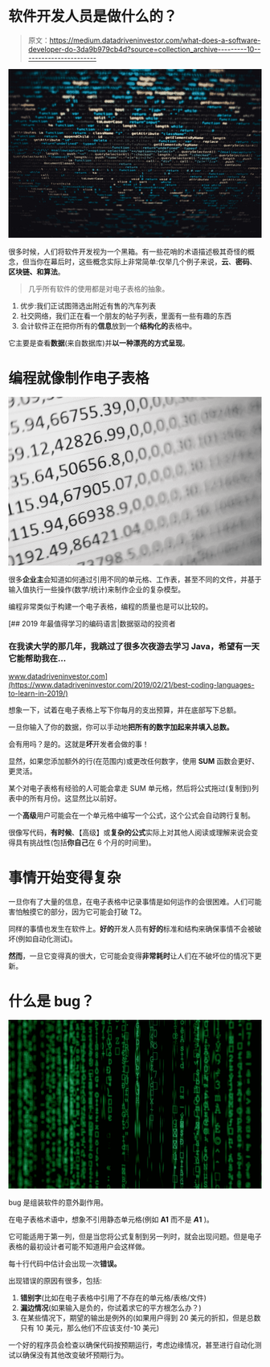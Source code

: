 # 软件开发人员是做什么的？

> 原文：<https://medium.datadriveninvestor.com/what-does-a-software-developer-do-3da9b979cb4d?source=collection_archive---------10----------------------->

![](img/3d487f84232b96d91fb05c15a465c44d.png)

很多时候，人们将软件开发视为一个黑箱。有一些花哨的术语描述极其奇怪的概念，但当你在幕后时，这些概念实际上非常简单:仅举几个例子来说，**云**、**密码**、**区块链、**和**算法**。

> 几乎所有软件的使用都是对电子表格的抽象。

1.  优步:我们正试图筛选出附近有售的汽车列表
2.  社交网络，我们正在看一个朋友的帖子列表，里面有一些有趣的东西
3.  会计软件正在把你所有的**信息**放到一个**结构化的**表格中。

它主要是查看**数据**(来自数据库)并**以一种漂亮的方式呈现**。

# 编程就像制作电子表格

![](img/bb31cb14f9cb77d9212609fa5b8d7f5c.png)

很多**企业主**会知道如何通过引用不同的单元格、工作表，甚至不同的文件，并基于输入值执行一些操作(数学/统计)来制作企业的复杂模型。

编程非常类似于构建一个电子表格，编程的质量也是可以比较的。

[](https://www.datadriveninvestor.com/2019/02/21/best-coding-languages-to-learn-in-2019/) [## 2019 年最值得学习的编码语言|数据驱动的投资者

### 在我读大学的那几年，我跳过了很多次夜游去学习 Java，希望有一天它能帮助我在…

www.datadriveninvestor.com](https://www.datadriveninvestor.com/2019/02/21/best-coding-languages-to-learn-in-2019/) 

想象一下，试着在电子表格上写下你每月的支出预算，并在底部写下总额。

一旦你输入了你的数据，你可以手动地**把所有的数字加起来并填入总数。**

会有用吗？是的。这就是**坏**开发者会做的事！

显然，如果您添加额外的行(在范围内)或更改任何数字，使用 **SUM** 函数会更好、更灵活。

某个对电子表格有经验的人可能会拿走 SUM 单元格，然后将公式拖过(复制到)列表中的所有月份。这显然比以前好。

一个**高级**用户可能会在一个单元格中编写一个公式，这个公式会自动跨行复制。

很像写代码，**有时候**、【高级】或**复杂的公式**实际上对其他人阅读或理解来说会变得具有挑战性(包括**你自己**在 6 个月的时间里)。

# 事情开始变得复杂

一旦你有了大量的信息，在电子表格中记录事情是如何运作的会很困难。人们可能害怕触摸它的部分，因为它可能会打破 T2。

同样的事情也发生在软件上。**好的**开发人员有**好的**标准和结构来确保事情不会被破坏(例如自动化测试)。

**然而**，一旦它变得真的很大，它可能会变得**非常耗时**让人们在不破坏位的情况下更新。

# 什么是 bug？

![](img/fe2ff35c29a801a8b61e272fec7afa7a.png)

bug 是组装软件的意外副作用。

在电子表格术语中，想象不引用静态单元格(例如 **A1** 而不是 **$A$1** )。

它可能适用于第一列，但是当您将公式复制到另一列时，就会出现问题。但是电子表格的最初设计者可能不知道用户会这样做。

每十行代码中估计会出现一次**错误。**

出现错误的原因有很多，包括:

1.  **错别字**(比如在电子表格中引用了不存在的单元格/表格/文件)
2.  **漏边情况**(如果输入是负的，你试着求它的平方根怎么办？)
3.  在某些情况下，期望的输出是例外的(如果用户得到 20 美元的折扣，但是总数只有 10 美元，那么他们不应该支付-10 美元)

一个好的程序员会检查以确保代码按预期运行，考虑边缘情况，甚至进行自动化测试以确保没有其他改变破坏预期行为。